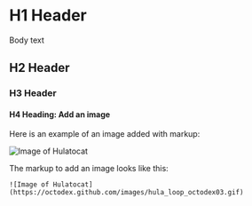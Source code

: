 # H1 Header
Body text
## H2 Header
### H3 Header
#### H4 Heading: Add an image
Here is an example of an image added with markup:

![Image of Hulatocat](https://octodex.github.com/images/hula_loop_octodex03.gif)

The markup to add an image looks like this:
```
![Image of Hulatocat](https://octodex.github.com/images/hula_loop_octodex03.gif)
```
